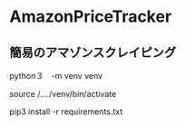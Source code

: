 # AmazonPriceTracker
## 簡易のアマゾンスクレイピング

python３　-m venv venv

source /..../venv/bin/activate

pip3 install -r requirements.txt
